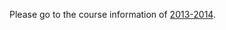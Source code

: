 
Please go to the course information of [2013-2014](https://github.com/software-engineering-amsterdam/software-construction/tree/master/2013-2014/).


